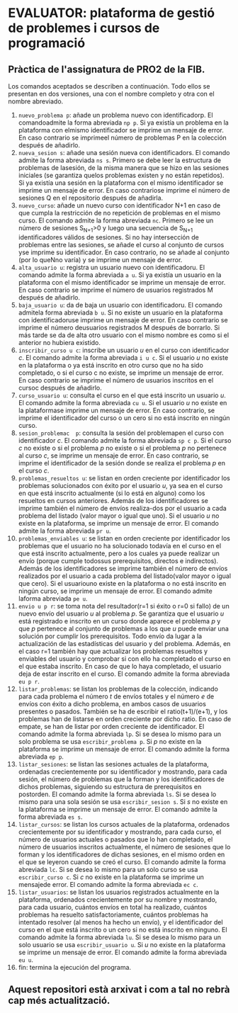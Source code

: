 # EVALUATOR: plataforma de gestió de problemes i cursos de programació

## Pràctica de l'assignatura de PRO2 de la FIB.

Los  comandos  aceptados  se  describen  a  continuación.  Todo  ellos  se  presentan  en dos versiones, una con el nombre completo y otra con el nombre abreviado.

1. `nuevo_problema p`: añade un problema nuevo con identificadorp. El comandoadmite la forma abreviada `np p`. Si ya existía un problema en la plataforma con elmismo identificador se imprime un mensaje de error. En caso contrario se imprimeel número de problemas P en la colección después de añadirlo.
2. `nueva_sesion s`: añade una sesión nueva con identificadors. El comando admite la forma abreviada `ns s`. Primero se debe leer la estructura de problemas de lasesión, de la misma manera que se hizo en las sesiones iniciales (se garantiza quelos problemas existen y no están repetidos). Si ya existía una sesión en la plataforma con el mismo identificador se imprime un mensaje de error. En caso contrariose imprime el número de sesiones Q en el repositorio después de añadirla.
3. `nuevo_curso`: añade un nuevo curso con identificador N+1 en caso de que cumpla la restricción de no repetición de problemas en el mismo curso. El comando admite la forma abreviada `nc`. Primero se lee un número de sesiones S<sub>N+1</sub>>0 y luego una secuencia de S<sub>N+1</sub> identificadores válidos de sesiones. Si no hay intersección de problemas entre las sesiones, se añade el curso al conjunto de cursos yse imprime su identificador. En caso contrario, no se añade al conjunto (por lo queNno varía) y se imprime un mensaje de error.
4. `alta_usuario u`: registra un usuario nuevo con identificadoru. El comando admite la forma abreviada `a u`. Si ya existía un usuario en la plataforma con el mismo identificador se imprime un mensaje de error. En caso contrario se imprime el número de usuarios registrados M después de añadirlo.
5. `baja_usuario u`: da de baja un usuario con identificadoru. El comando admitela forma abreviada `b u`. Si no existe un usuario en la plataforma con identificadoruse  imprime  un  mensaje  de  error.  En  caso  contrario  se  imprime  el  número  deusuarios registrados M después de borrarlo. Si más tarde se da de alta otro usuario con el mismo nombre es como si el anterior no hubiera existido.
6. `inscribir_curso u c`: inscribe un usuario *u* en el curso con identificador *c*. El comando admite la forma abreviada `i u c`. Si el usuario *u* no existe en la plataforma o ya está inscrito en otro curso que no ha sido completado, o si el curso c no existe, se imprime un mensaje de error. En caso contrario se imprime el número de usuarios inscritos en el cursoc después de añadirlo.
7. `curso_usuario u`: consulta el curso en el que está inscrito un usuario *u*. El comando admite la forma abreviada `cu u`. Si el usuario *u* no existe en la plataformase imprime un mensaje de error. En caso contrario, se imprime el identificador del curso o un cero si no está inscrito en ningún curso.
8. `sesion_problemac  p`: consulta la sesión del problemapen el curso con identificador *c*. El comando admite la forma abreviada `sp c p`. Si el curso *c* no existe o si el problema *p* no existe o si el problema *p* no pertenece al curso *c*, se imprime un mensaje de error. En caso contrario, se imprime el identificador de la sesión donde se realiza el problema *p* en el curso *c*.
9. `problemas_resueltos u`: se listan en orden creciente por identificador los problemas  solucionados  con  éxito  por  el  usuario *u*,  ya  sea  en  el  curso  en  que  está inscrito actualmente (si lo está en alguno) como los resueltos en cursos anteriores. Además de los identificadores se imprime también el número de envíos realiza-dos por el usuario a cada problema del listado (valor mayor o igual que uno). Si el usuario *u* no existe en la plataforma, se imprime un mensaje de error. El comando admite la forma abreviada `pr u`.
10. `problemas_enviables u`: se listan en orden creciente por identificador los problemas que el usuario no ha solucionado todavía en el curso en el que está inscrito actualmente, pero a los cuales ya puede realizar un envío (porque cumple todossus prerequisitos, directos e indirectos). Además de los identificadores se imprime también el número de envíos realizados por el usuario a cada problema del listado(valor mayor o igual que cero). Si el usuariouno existe en la plataforma o no está inscrito en ningún curso, se imprime un mensaje de error. El comando admite laforma abreviada `pe u`.
11. `envio u p r`: se toma nota del resultador(r=1 si éxito o r=0 si fallo) de un nuevo envío del usuario *u* al problema *p*. Se garantiza que el usuario *u* está registrado e inscrito en un curso donde aparece el problema *p* y que *p* pertenece al conjunto de problemas a los que *u* puede enviar una solución por cumplir los prerequisitos. Todo envío da lugar a la actualización de las estadísticas del usuario y del problema. Además, en el caso r=1 también hay que actualizar los problemas resueltos y enviables del usuario y comprobar si con ello ha completado el curso en el que estaba inscrito. En caso de que lo haya completado, el usuario deja de estar inscrito en el curso. El comando admite la forma abreviada `eu p r`.
12. `listar_problemas`: se listan los problemas de la colección, indicando para cada problema el número *t* de envíos totales y el número *e* de envíos con éxito a dicho problema, en ambos casos de usuarios presentes o pasados. También se ha de escribir el ratio(t+1)/(e+1), y los problemas han de listarse en orden creciente por dicho ratio. En caso de empate, se han de listar por orden creciente de identificador. El comando admite la forma abreviada `lp`. Si se desea lo mismo para un solo problema se usa `escribir_problema p`. Si *p* no existe en la plataforma se imprime un mensaje de error. El comando admite la forma abreviada `ep p`.
13. `listar_sesiones`:  se  listan  las  sesiones  actuales de la  plataforma,  ordenadas crecientemente por su identificador y mostrando, para cada sesión, el número de problemas que la forman y los identificadores de dichos problemas, siguiendo su estructura de prerequisitos en postorden. El comando admite la forma abreviada `ls`. Si se desea lo mismo para una sola sesión se usa `escribir_sesion s`. Si *s* no existe en la plataforma se imprime un mensaje de error. El comando admite la forma abreviada `es s`.
14. `listar_cursos`: se listan los cursos actuales de la plataforma, ordenados crecientemente por su identificador y mostrando, para cada curso, el número de usuarios actuales  o  pasados  que  lo  han  completado,  el  número  de  usuarios  inscritos  actualmente, el número de sesiones que lo forman y los identificadores de dichas sesiones, en el mismo orden en el que se leyeron cuando se creó el curso. El comando admite la forma abreviada `lc`. Si se desea lo mismo para un solo curso se usa `escribir_curso c`. Si *c* no existe en la plataforma se imprime un mensajede error. El comando admite la forma abreviada `ec c`.
15. `listar_usuarios`: se listan los usuarios registrados actualmente en la plataforma,  ordenados  crecientemente  por  su  nombre  y  mostrando,  para  cada  usuario, cuántos envíos en total ha realizado, cuántos problemas ha resuelto satisfactoriamente, cuántos problemas ha intentado resolver (al menos ha hecho un envío), y el identificador del curso en el que está inscrito o un cero si no está inscrito en ninguno. El comando admite la forma abreviada `lu`. Si se desea lo mismo para un solo usuario se usa `escribir_usuario u`. Si *u* no existe en la plataforma se imprime un mensaje de error. El comando admite la forma abreviada `eu u`.
16. fin: termina la ejecución del programa.

## Aquest repositori està arxivat i com a tal no rebrà cap més actualització.
